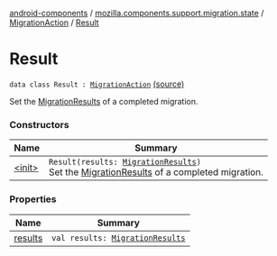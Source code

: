 [android-components](../../../index.md) / [mozilla.components.support.migration.state](../../index.md) / [MigrationAction](../index.md) / [Result](./index.md)

# Result

`data class Result : `[`MigrationAction`](../index.md) [(source)](https://github.com/mozilla-mobile/android-components/blob/master/components/support/migration/src/main/java/mozilla/components/support/migration/state/MigrationAction.kt#L32)

Set the [MigrationResults](../../../mozilla.components.support.migration/-migration-results.md) of a completed migration.

### Constructors

| Name | Summary |
|---|---|
| [&lt;init&gt;](-init-.md) | `Result(results: `[`MigrationResults`](../../../mozilla.components.support.migration/-migration-results.md)`)`<br>Set the [MigrationResults](../../../mozilla.components.support.migration/-migration-results.md) of a completed migration. |

### Properties

| Name | Summary |
|---|---|
| [results](results.md) | `val results: `[`MigrationResults`](../../../mozilla.components.support.migration/-migration-results.md) |
